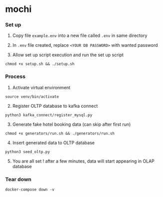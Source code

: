 # mochi

### Set up
1. Copy file `example.env` into a new file called `.env` in same directory
   
2. In `.env` file created, replace `<YOUR DB PASSWORD>` with wanted password 

3. Allow set up script execution and run the set up script
```
chmod +x setup.sh && ./setup.sh
```

### Process
1. Activate virtual environment

```
source venv/bin/activate
```

2. Register OLTP database to kafka connect

```
python3 kafka_connect/register_mysql.py
```

3. Generate fake hotel booking data (can skip after first run)
```
chmod +x generators/run.sh && ./generators/run.sh
```

4. Insert generated data to OLTP database
   
```
python3 seed_oltp.py
``` 

5. You are all set ! after a few minutes, data will start appearing in OLAP database

### Tear down

```
docker-compose down -v
```
